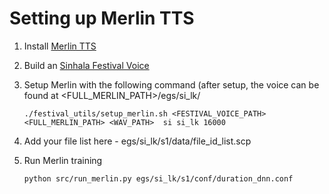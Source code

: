 #  Setting up Merlin TTS
1. Install [Merlin TTS](https://github.com/CSTR-Edinburgh/merlin/)

2. Build an [Sinhala Festival Voice](https://github.com/googlei18n/language-resources/tree/master/si/festvox)

3. Setup Merlin with the following command (after setup, the voice can be found at <FULL_MERLIN_PATH>/egs/si_lk/

   ```./festival_utils/setup_merlin.sh <FESTIVAL_VOICE_PATH> <FULL_MERLIN_PATH> <WAV_PATH>  si si_lk 16000```

4. Add your file list here - egs/si_lk/s1/data/file_id_list.scp

5. Run Merlin training

   ```python src/run_merlin.py egs/si_lk/s1/conf/duration_dnn.conf```


